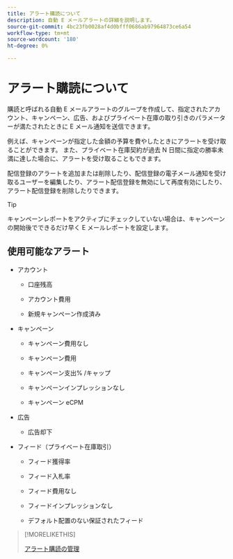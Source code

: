 ```yaml
---
title: アラート購読について
description: 自動 E メールアラートの詳細を説明します。
source-git-commit: 4bc23fb0028af4d0bfff0686ab97964873ce6a54
workflow-type: tm+mt
source-wordcount: '180'
ht-degree: 0%

---
```


# アラート購読について

購読と呼ばれる自動 E メールアラートのグループを作成して、指定されたアカウント、キャンペーン、広告、およびプライベート在庫の取り引きのパラメーターが満たされたときに E メール通知を送信できます。

例えば、キャンペーンが指定した金額の予算を費やしたときにアラートを受け取ることができます。 また、プライベート在庫契約が過去 N 日間に指定の勝率未満に達した場合に、アラートを受け取ることもできます。

配信登録のアラートを追加または削除したり、配信登録の電子メール通知を受け取るユーザーを編集したり、アラート配信登録を無効にして再度有効にしたり、アラート配信登録を削除したりできます。

>[!TIP]
>
> キャンペーンレポートをアクティブにチェックしていない場合は、キャンペーンの開始後でできるだけ早く E メールレポートを設定します。

## 使用可能なアラート

* アカウント

   * 口座残高

   * アカウント費用

   * 新規キャンペーン作成済み

* キャンペーン

   * キャンペーン費用なし

   * キャンペーン費用

   * キャンペーン支出% /キャップ

   * キャンペーンインプレッションなし

   * キャンペーン eCPM

* 広告

   * 広告却下

* フィード（プライベート在庫取引）

   * フィード獲得率

   * フィード入札率

   * フィード費用なし

   * フィードインプレッションなし

   * デフォルト配置のない保証されたフィード

>[!MORELIKETHIS]
>
>[アラート購読の管理](alerts-manage.md)
